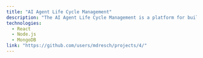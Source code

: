 ```yaml
---
title: "AI Agent Life Cycle Management"
description: "The AI Agent Life Cycle Management is a platform for building and deploying AI models. It seems you're diving deep into AI and machine learning frameworks."
technologies:
  - React
  - Node.js
  - MongoDB
link: "https://github.com/users/mdresch/projects/4/"
---
```

